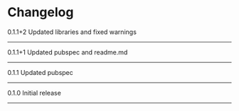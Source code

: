 
# Changelog

0.1.1+2  Updated libraries and fixed warnings

---

0.1.1+1  Updated pubspec and readme.md

---

0.1.1  Updated pubspec

---

0.1.0  Initial release

---
